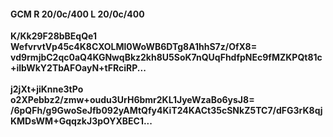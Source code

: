 #### GCM R 20/0c/400 L 20/0c/400
**K/Kk29F28bBEqQe1**<br/>**WefvrvtVp45c4K8CXOLMl0WoWB6DTg8A1hhS7z/OfX8=**<br/>**vd9rmjbC2qc0aQ4KGNwqBkz2kh8U5SoK7nQUqFhdfpNEc9fMZKPQt81c+ilbWkY2TbAFOayN+tFRciRP...**<br/><br/>
**j2jXt+jiKnne3tPo**<br/>**o2XPebbz2/zmw+oudu3UrH6bmr2KL1JyeWzaBo6ysJ8=**<br/>**/6pQFh/g9GwoSeJfb092yAMtQfy4KiT24KACt35cSNkZ5TC7/dFG3rK8qjKMDsWM+GqqzkJ3pOYXBEC1...**